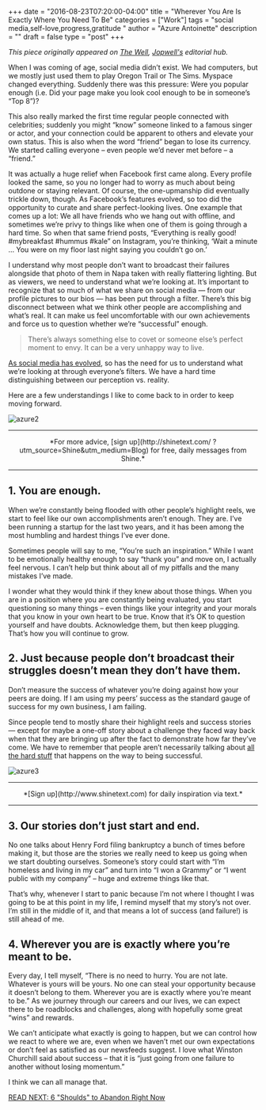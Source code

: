 +++
  date = "2016-08-23T07:20:00-04:00"
  title = "Wherever You Are Is Exactly Where You Need To Be"
  categories = ["Work"]
  tags = "social media,self-love,progress,gratitude "
  author = "Azure Antoinette"
  description = ""
  draft = false
  type = "post"
+++



*This piece originally appeared on <a href="http://thewell.jopwell.com/?utm_source=shinetext&utm_medium=referral&utm_campaign=shine" target="_blank"> The Well</a>, <a href="http://jopwell.com/?utm_source=shinetext&utm_medium=referral&utm_campaign=shine" target="_blank">Jopwell's</a> editorial hub.*

<span class="dropcap">W</span>hen I was coming of age, social media didn’t exist. We had computers, but we mostly just used them to play Oregon Trail or The Sims. Myspace changed everything. Suddenly there was this pressure: Were you popular enough (i.e. Did your page make you look cool enough to be in someone’s “Top 8”)?

This also really marked the first time regular people connected with celebrities; suddenly you might “know” someone linked to a famous singer or actor, and your connection could be apparent to others and elevate your own status. This is also when the word “friend” began to lose its currency. We started calling everyone – even people we’d never met before – a “friend.”

It was actually a huge relief when Facebook first came along. Every profile looked the same, so you no longer had to worry as much about being outdone or staying relevant. Of course, the one-upmanship did eventually trickle down, though. As Facebook’s features evolved, so too did the opportunity to curate and share perfect-looking lives. One example that comes up a lot: We all have friends who we hang out with offline, and sometimes we’re privy to things like when one of them is going through a hard time. So when that same friend posts, “Everything is really good! #mybreakfast #hummus #kale” on Instagram, you’re thinking, ‘Wait a minute … You were on my floor last night saying you couldn’t go on.’

I understand why most people don’t want to broadcast their failures alongside that photo of them in Napa taken with really flattering lighting. But as viewers, we need to understand what we’re looking at. It’s important to recognize that so much of what we share on social media — from our profile pictures to our bios — has been put through a filter. There’s this big disconnect between what we think other people are accomplishing and what’s real. It can make us feel uncomfortable with our own achievements and force us to question whether we’re “successful” enough. 

> There’s always something else to covet or someone else’s perfect moment to envy. It can be a very unhappy way to live.

[As social media has evolved](http://advice.shinetext.com/articles/how-social-media-can-boost-your-confidence/?utm_source=Shine&utm_medium=Blog), so has the need for us to understand what we’re looking at through everyone’s filters. We have a hard time distinguishing between our perception vs. reality. 

Here are a few understandings I like to come back to in order to keep moving forward.

![azure2](//images.contentful.com/awpxl2koull4/3xp2Edw5FK0oo0ukQU2UY/5a4db38115c070896bbac230de7270af/azure2.jpg)

---

<center>*For more advice, [sign up](http://shinetext.com/ ?utm_source=Shine&utm_medium=Blog) for free, daily messages from Shine.* </center>

---




## 1. You are enough.

When we’re constantly being flooded with other people’s highlight reels, we start to feel like our own accomplishments aren’t enough. They are. I’ve been running a startup for the last two years, and it has been among the most humbling and hardest things I’ve ever done. 

Sometimes people will say to me, “You’re such an inspiration.” While I want to be emotionally healthy enough to say “thank you” and move on, I actually feel nervous. I can’t help but think about all of my pitfalls and the many mistakes I’ve made. 

I wonder what they would think if they knew about those things. When you are in a position where you are constantly being evaluated, you start questioning so many things – even things like your integrity and your morals that you know in your own heart to be true. Know that it’s OK to question yourself and have doubts. Acknowledge them, but then keep plugging. That’s how you will continue to grow. 

## 2. Just because people don’t broadcast their struggles doesn’t mean they don’t have them.

Don’t measure the success of whatever you’re doing against how your peers are doing. If I am using my peers’ success as the standard gauge of success for my own business, I am failing. 

Since people tend to mostly share their highlight reels and success stories — except for maybe a one-off story about a challenge they faced way back when that they are bringing up after the fact to demonstrate how far they’ve come. We have to remember that people aren’t necessarily talking about [all the hard stuff](http://advice.shinetext.com/articles/4-things-to-tell-yourself-in-tough-moments/?utm_source=Shine&utm_medium=Blog) that happens on the way to being successful. 

![azure3](//images.contentful.com/awpxl2koull4/4R9aYh3Itqk8ymc04oiEKe/5a4db38115c070896bbac230de7270af/azure3.JPG)

---

<center>*[Sign up](http://www.shinetext.com) for daily inspiration via text.* </center>

---


## 3. Our stories don’t just start and end.

No one talks about Henry Ford filing bankruptcy a bunch of times before making it, but those are the stories we really need to keep us going when we start doubting ourselves. Someone’s story could start with “I’m homeless and living in my car” and turn into “I won a Grammy” or “I went public with my company” – huge and extreme things like that. 

That’s why, whenever I start to panic because I’m not where I thought I was going to be at this point in my life, I remind myself that my story’s not over. I’m still in the middle of it, and that means a lot of success (and failure!) is still ahead of me. 

## 4. Wherever you are is exactly where you’re meant to be.

Every day, I tell myself, “There is no need to hurry. You are not late. Whatever is yours will be yours. No one can steal your opportunity because it doesn’t belong to them. Wherever you are is exactly where you’re meant to be.” As we journey through our careers and our lives, we can expect there to be roadblocks and challenges, along with hopefully some great “wins” and rewards. 

We can’t anticipate what exactly is going to happen, but we can control how we react to where we are, even when we haven’t met our own expectations or don’t feel as satisfied as our newsfeeds suggest. I love what Winston Churchill said about success – that it is “just going from one failure to another without losing momentum.” 

I think we can all manage that.

[READ NEXT: 6 "Shoulds" to Abandon Right Now](http://advice.shinetext.com/articles/6-shoulds-to-abandon-right-now/)

<div class="pubexchange_module" id="pubexchange_below_content" data-pubexchange-module-id="2323"></div>

<script>(function(w, d, s, id) {
  w.PUBX=w.PUBX || {pub: "shine_text", discover: false, lazy: true};
  var js, pjs = d.getElementsByTagName(s)[0];
  if (d.getElementById(id)) return;
  js = d.createElement(s); js.id = id; js.async = true;
  js.src = "//main.pubexchange.com/loader.min.js";
  pjs.parentNode.insertBefore(js, pjs);
}(window, document, "script", "pubexchange-jssdk"));</script>

